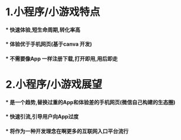 
# 1.小程序/小游戏特点

#### * 快速体验,短生命周期,转化率高
#### * 体验优于手机网页(基于canva 开发)
#### * 不需要像App 一样注册下载,打开即用,用后即走


# 2.小程序/小游戏展望

#### * 是一个趋势,替换过重的App和体验差的手机网页(微信自己构建的生态圈)
#### * 快速引流,引导用户向App过度
#### * 将作为一种开发理念在啊更多的互联网入口平台流行

